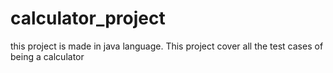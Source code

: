 # calculator_project
this project is made in java language.
This project cover all the test cases of being a calculator
